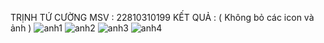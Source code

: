 TRỊNH TỨ CƯỜNG
MSV : 22810310199
KẾT QUẢ :  ( Không bỏ các icon và ảnh )
![anh1](https://github.com/Cuongtutrinh/mobile18th3/blob/main/anh1.jpg)
![anh2](https://github.com/Cuongtutrinh/mobile18th3/blob/main/anh2.jpg)
![anh3](https://github.com/Cuongtutrinh/mobile18th3/blob/main/68c0770b98bf29e170ae.jpg)
![anh4](https://github.com/Cuongtutrinh/mobile18th3/blob/main/anh4.jpg)
